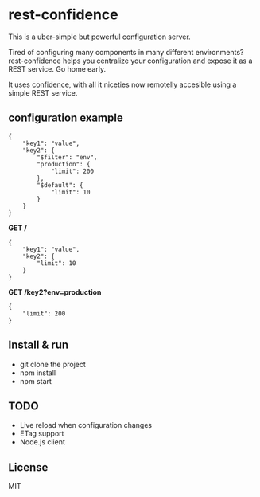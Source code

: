 rest-confidence
===============

This is a uber-simple but powerful configuration server.

Tired of configuring many components in many different environments? rest-confidence helps you centralize your configuration and expose it as a REST service. Go home early.

It uses [confidence](https://github.com/spumko/confidence), with all it niceties now remotelly accesible using a simple REST service.

configuration example
---------------------

```
{
    "key1": "value",
    "key2": {
        "$filter": "env",
        "production": {
            "limit": 200
        },
        "$default": {
            "limit": 10
        }
    }
}
```

**GET /**

```
{
    "key1": "value",
    "key2": {
        "limit": 10
    }
}
```

**GET /key2?env=production**

```
{
    "limit": 200
}
```

Install & run
-------------

- git clone the project
- npm install
- npm start

TODO
----

- Live reload when configuration changes
- ETag support
- Node.js client

License
-------

MIT
